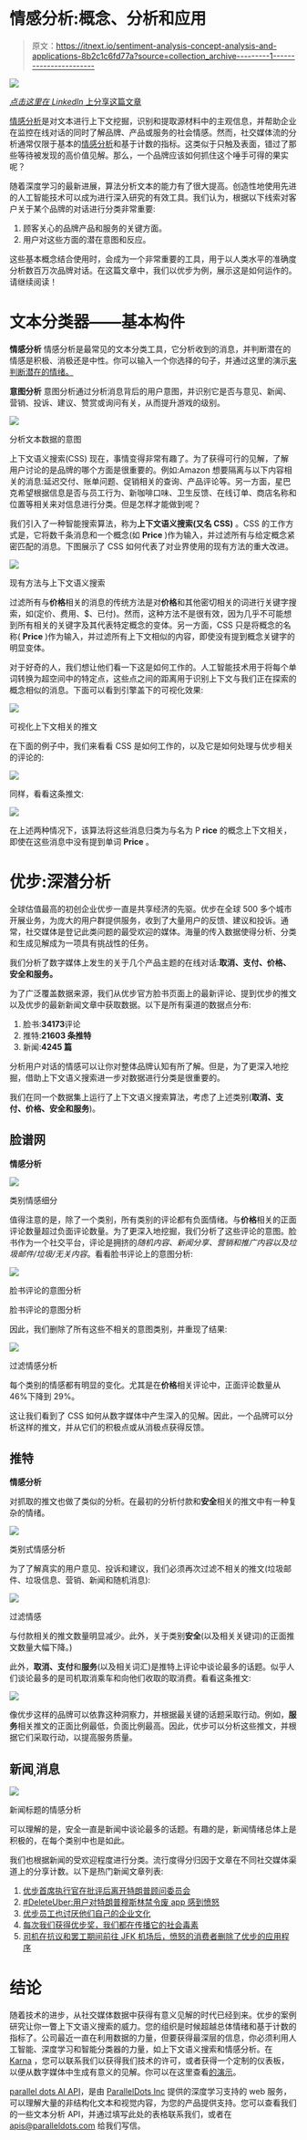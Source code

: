 # 情感分析:概念、分析和应用

> 原文：<https://itnext.io/sentiment-analysis-concept-analysis-and-applications-8b2c1c6fd77a?source=collection_archive---------1----------------------->

![](img/f064c725914672cf90fc4771db875389.png)

[*点击这里在 LinkedIn* 上分享这篇文章](https://www.linkedin.com/cws/share?url=https%3A%2F%2Fitnext.io%2Fsentiment-analysis-concept-analysis-and-applications-8b2c1c6fd77a)

[情感分析](https://www.paralleldots.com/sentiment-analysis)是对文本进行上下文挖掘，识别和提取源材料中的主观信息，并帮助企业在监控在线对话的同时了解品牌、产品或服务的社会情感。然而，社交媒体流的分析通常仅限于基本的[情感分析](https://www.paralleldots.com/sentiment-analysis)和基于计数的指标。这类似于只触及表面，错过了那些等待被发现的高价值见解。那么，一个品牌应该如何抓住这个唾手可得的果实呢？

随着深度学习的最新进展，算法分析文本的能力有了很大提高。创造性地使用先进的人工智能技术可以成为进行深入研究的有效工具。我们认为，根据以下线索对客户关于某个品牌的对话进行分类非常重要:

1.  顾客关心的品牌产品和服务的关键方面。
2.  用户对这些方面的潜在意图和反应。

这些基本概念结合使用时，会成为一个非常重要的工具，用于以人类水平的准确度分析数百万次品牌对话。在这篇文章中，我们以优步为例，展示这是如何运作的。请继续阅读！

# 文本分类器——基本构件

**情感分析** 情感分析是最常见的文本分类工具，它分析收到的消息，并判断潜在的情感是积极、消极还是中性。你可以输入一个你选择的句子，并通过这里的演示[来判断潜在的情绪。](https://www.paralleldots.com/sentiment-analysis)

**意图分析** 意图分析通过分析消息背后的用户意图，并识别它是否与意见、新闻、营销、投诉、建议、赞赏或询问有关，从而提升游戏的级别。

![](img/4535e0faac2533e021483ab69cd98d57.png)

分析文本数据的意图

上下文语义搜索(CSS)
现在，事情变得非常有趣了。为了获得可行的见解，了解用户讨论的是品牌的哪个方面是很重要的。例如:Amazon 想要隔离与以下内容相关的消息:延迟交付、账单问题、促销相关的查询、产品评论等。另一方面，星巴克希望根据信息是否与员工行为、新咖啡口味、卫生反馈、在线订单、商店名称和位置等相关来对信息进行分类。但是怎样才能做到呢？

我们引入了一种智能搜索算法，称为**上下文语义搜索(又名 CSS)** 。CSS 的工作方式是，它将数千条消息和一个概念(如 **Price** )作为输入，并过滤所有与给定概念紧密匹配的消息。下图展示了 CSS 如何代表了对业界使用的现有方法的重大改进。

![](img/7888a198e134c01d4fea4a07dfd7caec.png)

现有方法与上下文语义搜索

过滤所有与**价格**相关的消息的传统方法是对**价格**和其他密切相关的词进行关键字搜索，如(定价、费用、$、已付)。然而，这种方法不是很有效，因为几乎不可能想到所有相关的关键字及其代表特定概念的变体。另一方面，CSS 只是将概念的名称( **Price** )作为输入，并过滤所有上下文相似的内容，即使没有提到概念关键字的明显变体。

对于好奇的人，我们想让他们看一下这是如何工作的。人工智能技术用于将每个单词转换为超空间中的特定点，这些点之间的距离用于识别上下文与我们正在探索的概念相似的消息。下面可以看到引擎盖下的可视化效果:

![](img/355776b9453df04bc944937868bf7a0b.png)

可视化上下文相关的推文

在下面的例子中，我们来看看 CSS 是如何工作的，以及它是如何处理与优步相关的评论的:

![](img/e1f2d943cf3dd1cb2efc42f110f5cccd.png)

同样，看看这条推文:

![](img/e32024075c0b7df66a7401fac505d438.png)

在上述两种情况下，该算法将这些消息归类为与名为 P **rice** 的概念上下文相关，即使在这些消息中没有提到单词 **Price** 。

# 优步:深潜分析

全球估值最高的初创企业优步一直是共享经济的先驱。优步在全球 500 多个城市开展业务，为庞大的用户群提供服务，收到了大量用户的反馈、建议和投诉。通常，社交媒体是登记此类问题的最受欢迎的媒体。海量的传入数据使得分析、分类和生成见解成为一项具有挑战性的任务。

我们分析了数字媒体上发生的关于几个产品主题的在线对话:**取消、支付、价格、安全和服务。**

为了广泛覆盖数据来源，我们从优步官方脸书页面上的最新评论、提到优步的推文以及优步的最新新闻文章中获取数据。以下是所有渠道的数据点分布:

1.  脸书:**34173**评论
2.  推特:**21603 条推特**
3.  新闻:**4245 篇**

分析用户对话的情感可以让你对整体品牌认知有所了解。但是，为了更深入地挖掘，借助上下文语义搜索进一步对数据进行分类是很重要的。

我们在同一个数据集上运行了上下文语义搜索算法，考虑了上述类别(**取消、支付、价格、安全和服务**)。

## 脸谱网

**情感分析**

![](img/f178b470b6f81ce701f07f12cf9014ee.png)

类别情感细分

值得注意的是，除了一个类别，所有类别的评论都有负面情绪。与**价格**相关的正面评论数量超过负面评论数量。为了更深入地挖掘，我们分析了这些评论的意图。脸书作为一个社交平台，评论是拥挤的*随机内容、新闻分享、营销和推广内容以及垃圾邮件/垃圾/无关内容*。看看脸书评论上的意图分析:

![](img/8b994f8aed26b8abb92cddfef52cf3af.png)

脸书评论的意图分析

脸书评论的意图分析

因此，我们删除了所有这些不相关的意图类别，并重现了结果:

![](img/928a3892e4e9ea80e71c080bc8596bdc.png)

过滤情感分析

每个类别的情感都有明显的变化。尤其是在**价格**相关评论中，正面评论数量从 46%下降到 29%。

这让我们看到了 CSS 如何从数字媒体中产生深入的见解。因此，一个品牌可以分析这样的推文，并从它们的积极点或从消极点获得反馈。

## 推特

**情感分析**

对抓取的推文也做了类似的分析。在最初的分析付款和**安全**相关的推文中有一种复杂的情绪。

![](img/bf0c5313c4e658cf4ea40434329343a0.png)

类别式情感分析

为了了解真实的用户意见、投诉和建议，我们必须再次过滤不相关的推文(垃圾邮件、垃圾信息、营销、新闻和随机消息):

![](img/81d6ba7c353c034e7842db1c298da728.png)

过滤情感

与付款相关的推文数量明显减少。此外，关于类别**安全**(以及相关关键词)的正面推文数量大幅下降。)

此外，**取消、支付**和**服务**(以及相关词汇)是推特上评论中谈论最多的话题。似乎人们谈论最多的是司机取消乘车和向他们收取的取消费。看看这条推文:

![](img/734ce0a2b64fa92ab28bdfc076bf13df.png)

像优步这样的品牌可以依靠这种洞察力，并根据最关键的话题采取行动。例如，**服务**相关推文的正面比例最低，负面比例最高。因此，优步可以分析这些推文，并根据它们采取行动，以提高服务质量。

## 新闻ˌ消息

![](img/a2064942a4d9f56ad9f8eaef85523b77.png)

新闻标题的情感分析

可以理解的是，安全一直是新闻中谈论最多的话题。有趣的是，新闻情绪总体上是积极的，在每个类别中也是如此。

我们也根据新闻的受欢迎程度进行分类。流行度得分归因于文章在不同社交媒体渠道上的分享计数。以下是热门新闻文章列表:

1.  [优步首席执行官在批评后离开特朗普顾问委员会](https://www.nytimes.com/2017/02/02/technology/uber-ceo-travis-kalanick-trump-advisory-council.html?_r=0)
2.  [#DeleteUber:用户对特朗普穆斯林禁令废 app 感到愤怒](http://www.aljazeera.com/news/2017/01/deleteuber-users-angry-trump-muslim-ban-scrap-app-170129082003307.html)
3.  [优步员工也讨厌他们自己的企业文化](https://www.forbes.com/sites/alexkonrad/2017/04/07/uber-employees-hate-their-own-culture/#2df5598e6f95)
4.  [每次我们获得优步奖，我们都在传播它的社会毒素](https://www.theguardian.com/commentisfree/2017/mar/03/uber-spreading-social-poison-travis-kalanick)
5.  [司机在抗议和罢工期间前往 JFK 机场后，愤怒的消费者删除了优步的应用程序](http://www.businessinsider.in/Furious-customers-are-deleting-the-Uber-app-after-drivers-went-to-JFK-airport-during-a-protest-and-strike/articleshow/56859124.cms)

# 结论

随着技术的进步，从社交媒体数据中获得有意义见解的时代已经到来。优步的案例研究让你一瞥上下文语义搜索的威力。您的组织是时候超越总体情绪和基于计数的指标了。公司最近一直在利用数据的力量，但要获得最深层的信息，你必须利用人工智能、深度学习和智能分类器的力量，如上下文语义搜索和情感分析。在 [Karna](http://www.karna.ai/) ，您可以联系我们以获得我们技术的许可，或者获得一个定制的仪表板，以便从数字媒体中生成有意义的见解。你可以在这里查看[的演示](https://www.paralleldots.com/custom-classifier)。

[parallel dots AI API](https://www.paralleldots.com/)，是由 [ParallelDots Inc](https://paralleldots.xyz/) 提供的深度学习支持的 web 服务，可以理解大量的非结构化文本和视觉内容，为您的产品提供支持。您可以查看我们的一些文本分析 API，并通过填写此处的表格联系我们，或者在 apis@paralleldots.com 给我们写信。